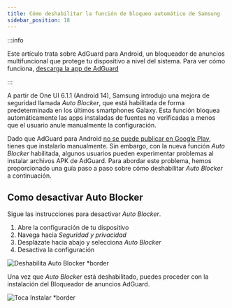 ```yaml
---
title: Cómo deshabilitar la función de bloqueo automático de Samsung
sidebar_position: 18
---
```


:::info

Este artículo trata sobre AdGuard para Android, un bloqueador de anuncios multifuncional que protege tu dispositivo a nivel del sistema. Para ver cómo funciona, [descarga la app de AdGuard](https://agrd.io/download-kb-adblock)

:::

A partir de One UI 6.1.1 (Android 14), Samsung introdujo una mejora de seguridad llamada _Auto Blocker_, que está habilitada de forma predeterminada en los últimos smartphones Galaxy. Esta función bloquea automáticamente las apps instaladas de fuentes no verificadas a menos que el usuario anule manualmente la configuración.

Dado que AdGuard para Android [no se puede publicar en Google Play](https://adguard.com/en/blog/adguard-google-play-removal.html), tienes que instalarlo manualmente. Sin embargo, con la nueva función _Auto Blocker_ habilitada, algunos usuarios pueden experimentar problemas al instalar archivos APK de AdGuard. Para abordar este problema, hemos proporcionado una guía paso a paso sobre cómo deshabilitar _Auto Blocker_ a continuación.

## Como desactivar Auto Blocker

Sigue las instrucciones para desactivar _Auto Blocker_.

1. Abre la configuración de tu dispositivo
2. Navega hacia _Seguridad y privacidad_
3. Desplázate hacia abajo y selecciona _Auto Blocker_
4. Desactiva la configuración

![Deshabilita Auto Blocker \*border](https://cdn.adtidy.org/content/kb/ad_blocker/android/solving_problems/auto-blocker/auto_blocker_en.png)

Una vez que _Auto Blocker_ está deshabilitado, puedes proceder con la instalación del Bloqueador de anuncios AdGuard.

![Toca Instalar \*border](https://cdn.adtidy.org/content/kb/ad_blocker/android/solving_problems/auto-blocker/install_en.png)
